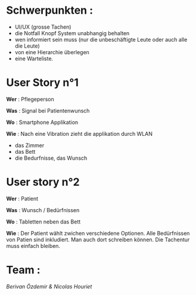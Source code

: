 # Schwerpunkten :

+ UI/UX (grosse Tachen)
+ die Notfall Knopf System unabhangig behalten
+ wen informiert sein muss (nur die unbeschäftigte Leute oder auch alle die Leute)
+ von eine Hierarchie überlegen
+ eine Warteliste.

# User Story n°1

**Wer** : Pflegeperson 

**Was** : Signal bei Patientenwunsch

**Wo** : Smartphone Applikation

**Wie** : Nach eine Vibration zieht die applikation durch WLAN
- das Zimmer
- das Bett
- die Bedurfnisse, das Wunsch


# User story n°2

**Wer** : Patient 

**Was** : Wunsch / Bedürfnissen

**Wo** : Tabletten neben das Bett

**Wie** : Der Patient wählt zwichen verschiedene Optionen. Alle Bedürfnissen von Patien sind inkludiert.
Man auch dort schreiben können. Die Tachentur muss einfach bleiben.

# Team :

*Berivan Özdemir & Nicolas Houriet*
